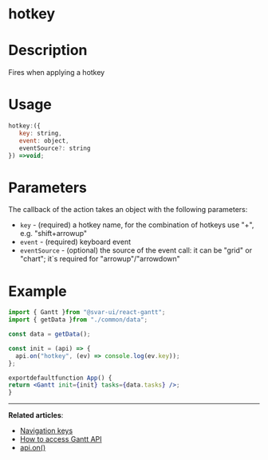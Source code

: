 # hotkey

# **Description**

Fires when applying a hotkey

# **Usage**

```jsx
hotkey:({
   key: string,
   event: object,
   eventSource?: string
}) =>void;

```

# **Parameters**

The callback of the action takes an object with the following parameters:

- `key` - (required) a hotkey name, for the combination of hotkeys use "+", e.g. "shift+arrowup"
- `event` - (required) keyboard event
- `eventSource` - (optional) the source of the event call: it can be "grid" or "chart"; it`s required for "arrowup"/"arrowdown"

# **Example**

```jsx
import { Gantt }from "@svar-ui/react-gantt";
import { getData }from "./common/data";

const data = getData();

const init = (api) => {
  api.on("hotkey", (ev) => console.log(ev.key));
};

exportdefaultfunction App() {
return <Gantt init={init} tasks={data.tasks} />;
}

```

---

**Related articles**:

- [Navigation keys](https://docs.svar.dev/react/gantt/guides/user-interface/#hotkeys)
- [How to access Gantt API](https://docs.svar.dev/react/gantt/api/how_to_access_api)
- [api.on()](https://docs.svar.dev/react/gantt/api/methods/on)